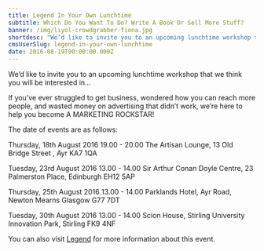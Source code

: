 ```yaml
---
title: Legend In Your Own Lunchtime
subtitle: Which Do You Want To Do? Write A Book Or Sell More Stuff?
banner: /img/liyol-crowdgrabber-fiona.jpg
shortdesc: "We’d like to invite you to an upcoming lunchtime workshop that we think you will be interested in…\n\nIf you’ve ever struggled to get business, wondered how you can reach more people, and wasted money on advertising that didn’t work, we’re here to help you become A MARKETING ROCKSTAR!"
cmsUserSlug: legend-in-your-own-lunchtime
date: 2016-08-19T00:00:00.000Z
---
```


We’d like to invite you to an upcoming lunchtime workshop that we think you will be interested in…

If you’ve ever struggled to get business, wondered how you can reach more people, and wasted money on advertising that didn’t work, we’re here to help you become A MARKETING ROCKSTAR!

The date of events are as follows:

Thursday, 18th August 2016 19.00 - 20.00 The Artisan Lounge, 13 Old Bridge Street , Ayr KA7 1QA

Tuesday, 23rd August 2016 13.00 - 14.00 Sir Arthur Conan Doyle Centre, 23 Palmerston Place, Edinburgh EH12 5AP

Thursday, 25th August 2016 13.00 - 14.00 Parklands Hotel, Ayr Road, Newton Mearns Glasgow G77 7DT

Tuesday, 30th August 2016 13.00 - 14.00 Scion House, Stirling University Innovation Park, Stirling FK9 4NF  

You can also visit [Legend](http://thescottishspeechcoach.co.uk/legend/) for more information about this event.

  